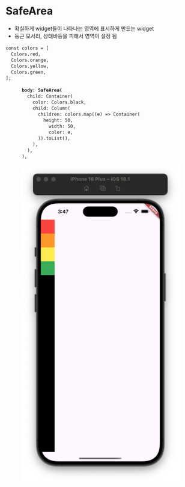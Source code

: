 # SafeArea

* 확실하게 widget들이 나타나는 영역에 표시하게 만드는 widget
* 둥근 모서리, 상태바등을 피해서 영역이 설정 됨

<pre class="language-dart"><code class="lang-dart">const colors = [
  Colors.red,
  Colors.orange,
  Colors.yellow,
  Colors.green,
];

<strong>      body: SafeArea(
</strong>        child: Container(
          color: Colors.black,
          child: Column(
            children: colors.map((e) => Container(
              height: 50,
                width: 50,
                color: e,
            )).toList(),
          ),
        ),
      ),
</code></pre>

<figure><img src="../../../.gitbook/assets/image (1).png" alt=""><figcaption></figcaption></figure>
